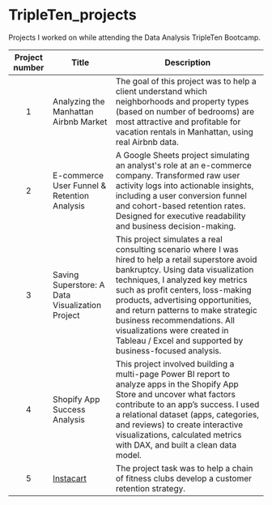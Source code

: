 # TripleTen_projects
Projects I worked on while attending the Data Analysis TripleTen Bootcamp.


| Project number | Title | Description |
| :-----------: | ----------- |----------- |
| 1 |Analyzing the Manhattan Airbnb Market| The goal of this project was to help a client understand which neighborhoods and property types (based on number of bedrooms) are most attractive and profitable for vacation rentals in Manhattan, using real Airbnb data. |
| 2 | E-commerce User Funnel & Retention Analysis | A Google Sheets project simulating an analyst's role at an e-commerce company. Transformed raw user activity logs into actionable insights, including a user conversion funnel and cohort-based retention rates. Designed for executive readability and business decision-making. |
| 3 | Saving Superstore: A Data Visualization Project | This project simulates a real consulting scenario where I was hired to help a retail superstore avoid bankruptcy. Using data visualization techniques, I analyzed key metrics such as profit centers, loss-making products, advertising opportunities, and return patterns to make strategic business recommendations. All visualizations were created in Tableau / Excel and supported by business-focused analysis.|
| 4 | Shopify App Success Analysis | This project involved building a multi-page Power BI report to analyze apps in the Shopify App Store and uncover what factors contribute to an app’s success. I used a relational dataset (apps, categories, and reviews) to create interactive visualizations, calculated metrics with DAX, and built a clean data model.|
| 5 | [Instacart](https://github.com/zarina-perez/TripleTen_projects/tree/main/02-EDA_project) | The project task was to help a chain of fitness clubs develop a customer retention strategy. |
